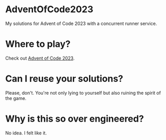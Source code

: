 # AdventOfCode2023
My solutions for Advent of Code 2023 with a concurrent runner service.

# Where to play?
Check out [Advent of Code 2023](https://adventofcode.com/2023/about).

# Can I reuse your solutions?
Please, don't. You're not only lying to yourself but also ruining the spirit of the game.

# Why is this so over engineered?
No idea. I felt like it.
